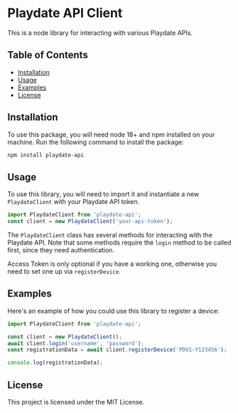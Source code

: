 # Playdate API Client

This is a node library for interacting with various Playdate APIs.

## Table of Contents

- [Installation](#installation)
- [Usage](#usage)
- [Examples](#examples)
- [License](#license)

## Installation

To use this package, you will need node 18+ and npm installed on your machine. Run the following command to install the package:

```bash
npm install playdate-api
```

## Usage

To use this library, you will need to import it and instantiate a new `PlaydateClient` with your Playdate API token.

```javascript
import PlaydateClient from 'playdate-api';
const client = new PlaydateClient('your-api-token');
```

The `PlaydateClient` class has several methods for interacting with the Playdate API. Note that some methods require the `login` method to be called first, since they need authentication.

Access Token is only optional if you have a working one, otherwise you need to set one up via `registerDevice`.

## Examples

Here's an example of how you could use this library to register a device:

```javascript
import PlaydateClient from 'playdate-api';

const client = new PlaydateClient();
await client.login('username', 'password');
const registrationData = await client.registerDevice('PDU1-Y123456');

console.log(registrationData);
```

## License

This project is licensed under the MIT License.

